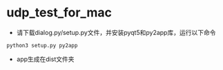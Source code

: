 # udp_test_for_mac
- 请下载dialog.py/setup.py文件，并安装pyqt5和py2app库，运行以下命令
```
python3 setup.py py2app
```
- app生成在dist文件夹
